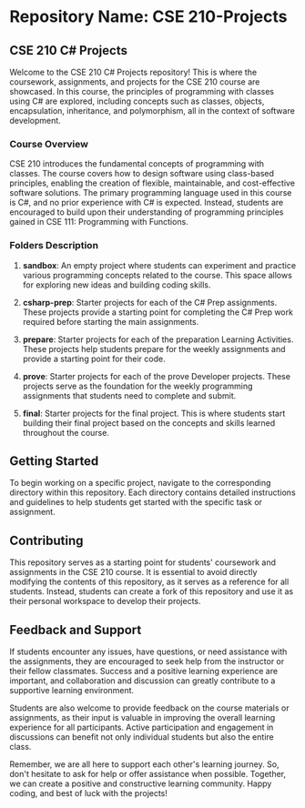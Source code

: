# Repository Name: CSE 210-Projects

## CSE 210 C# Projects

Welcome to the CSE 210 C# Projects repository! This is where the coursework, assignments, and projects for the CSE 210 course are showcased. In this course, the principles of programming with classes using C# are explored, including concepts such as classes, objects, encapsulation, inheritance, and polymorphism, all in the context of software development.

### Course Overview

CSE 210 introduces the fundamental concepts of programming with classes. The course covers how to design software using class-based principles, enabling the creation of flexible, maintainable, and cost-effective software solutions. The primary programming language used in this course is C#, and no prior experience with C# is expected. Instead, students are encouraged to build upon their understanding of programming principles gained in CSE 111: Programming with Functions.

### Folders Description

1. **sandbox**: An empty project where students can experiment and practice various programming concepts related to the course. This space allows for exploring new ideas and building coding skills.

2. **csharp-prep**: Starter projects for each of the C# Prep assignments. These projects provide a starting point for completing the C# Prep work required before starting the main assignments.

3. **prepare**: Starter projects for each of the preparation Learning Activities. These projects help students prepare for the weekly assignments and provide a starting point for their code.

4. **prove**: Starter projects for each of the prove Developer projects. These projects serve as the foundation for the weekly programming assignments that students need to complete and submit.

5. **final**: Starter projects for the final project. This is where students start building their final project based on the concepts and skills learned throughout the course.

## Getting Started

To begin working on a specific project, navigate to the corresponding directory within this repository. Each directory contains detailed instructions and guidelines to help students get started with the specific task or assignment.

## Contributing

This repository serves as a starting point for students' coursework and assignments in the CSE 210 course. It is essential to avoid directly modifying the contents of this repository, as it serves as a reference for all students. Instead, students can create a fork of this repository and use it as their personal workspace to develop their projects.

## Feedback and Support

If students encounter any issues, have questions, or need assistance with the assignments, they are encouraged to seek help from the instructor or their fellow classmates. Success and a positive learning experience are important, and collaboration and discussion can greatly contribute to a supportive learning environment.

Students are also welcome to provide feedback on the course materials or assignments, as their input is valuable in improving the overall learning experience for all participants. Active participation and engagement in discussions can benefit not only individual students but also the entire class.

Remember, we are all here to support each other's learning journey. So, don't hesitate to ask for help or offer assistance when possible. Together, we can create a positive and constructive learning community. Happy coding, and best of luck with the projects!
